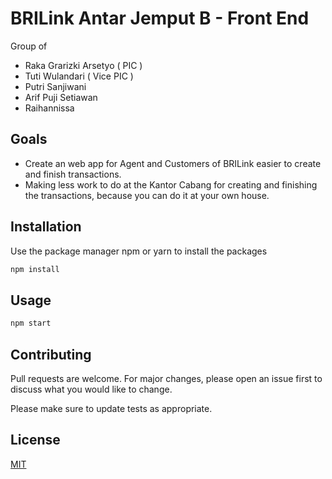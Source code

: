 # BRILink Antar Jemput B - Front End

Group of

- Raka Grarizki Arsetyo ( PIC )
- Tuti Wulandari ( Vice PIC )
- Putri Sanjiwani
- Arif Puji Setiawan
- Raihannissa

## Goals

- Create an web app for Agent and Customers of BRILink easier to create and finish transactions.
- Making less work to do at the Kantor Cabang for creating and finishing the transactions, because you can do it at your own house.

## Installation

Use the package manager npm or yarn to install the packages

```bash
npm install
```

## Usage

```bash
npm start
```

## Contributing

Pull requests are welcome. For major changes, please open an issue first to discuss what you would like to change.

Please make sure to update tests as appropriate.

## License

[MIT](https://choosealicense.com/licenses/mit/)
